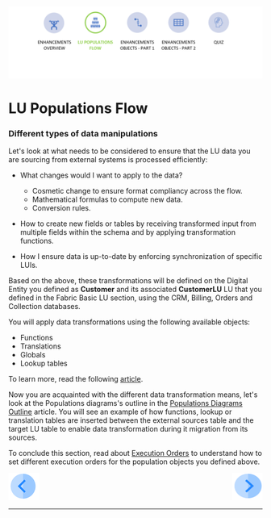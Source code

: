 
![](/academy/Training_Level_1/05_LU_Enhancements/images/EnhancementPopMapState.PNG)                                                    

#   LU Populations Flow

 

### Different types of data manipulations

Let's look at what needs to be considered to ensure that the LU data you are sourcing from external systems is processed efficiently: 

- What changes would I want to apply to the data?

  - Cosmetic change to ensure format compliancy across the flow.
  - Mathematical formulas to compute new data. 
  - Conversion rules. 

- How to create new fields or tables by receiving transformed input from multiple fields within the schema and by applying transformation functions.

- How I ensure data is up-to-date by enforcing synchronization of specific LUIs.

  

Based on the above, these transformations will be defined on the Digital Entity you defined as **Customer** and its associated **CustomerLU** LU that you defined in the Fabric Basic LU section, using the CRM, Billing, Orders and Collection databases. 



You will apply data transformations using the following available objects:

- Functions
- Translations
- Globals
- Lookup tables

To learn more, read the following [article](/articles/07_table_population/06_table_population_transformation_rules.md).



Now you are acquainted with the different data transformation means, let's look at the Populations diagrams's outline in the [Populations Diagrams Outline](/articles/07_table_population/12_table_population_diagram_outline.md) article. You will see an example of how functions, lookup or translation tables are inserted between the external sources table and the target LU table to enable data transformation during it migration from its sources.  

To conclude this section, read about [Execution Orders](/articles/07_table_population/13_LU_table_population_execution_order.md) to understand how to set different execution orders for the population objects you defined above. 







[![Previous](/articles/images/Previous.png)](/academy/Training_Level_1/05_LU_Enhancements/01_LU_Enhancement_overview.md)[<img align="right" width="60" height="54" src="/articles/images/Next.png">](/academy/Training_Level_1/05_LU_Enhancements/03_LU_Enhancements_Functions_flow.md)

 

 

 

 

 

------

